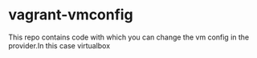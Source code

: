 # vagrant-vmconfig
This repo contains code with which you can change the vm config in the provider.In this case virtualbox
